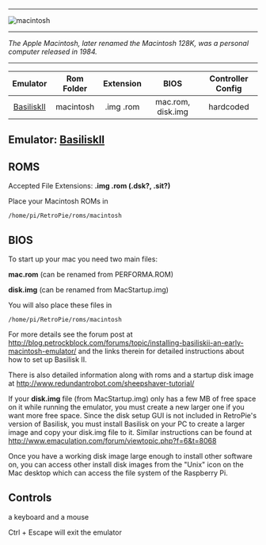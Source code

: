 ***
![macintosh](https://cloud.githubusercontent.com/assets/10035308/12192521/6b03d7d0-b59c-11e5-970e-b317595478bb.png)
***
_The Apple Macintosh, later renamed the Macintosh 128K, was a personal computer released in 1984._
***

| Emulator | Rom Folder | Extension | BIOS |  Controller Config |
| :---: | :---: | :---: | :---: | :---: |
| [BasiliskII](http://basilisk.cebix.net/) | macintosh  | .img .rom | mac.rom, disk.img | hardcoded |

## Emulator: [BasiliskII](http://basilisk.cebix.net/)

## ROMS
Accepted File Extensions: **.img .rom  (.dsk?, .sit?)**

Place your Macintosh ROMs in
```
/home/pi/RetroPie/roms/macintosh
```

## BIOS
To start up your mac you need two main files: 

**mac.rom** (can be renamed from PERFORMA.ROM)

**disk.img** (can be renamed from MacStartup.img)

You will also place these files in
```
/home/pi/RetroPie/roms/macintosh
```
For more details see the forum post at http://blog.petrockblock.com/forums/topic/installing-basiliskii-an-early-macintosh-emulator/ and the links therein for detailed instructions about how to set up Basilisk II.

There is also detailed information along with roms and a startup disk image at http://www.redundantrobot.com/sheepshaver-tutorial/

If your **disk.img** file (from MacStartup.img) only has a few MB of free space on it while running the emulator, you must create a new larger one if you want more free space. Since the disk setup GUI is not included in RetroPie's version of Basilisk, you must install Basilisk on your PC to create a larger image and copy your disk.img file to it. Similar instructions can be found at
http://www.emaculation.com/forum/viewtopic.php?f=6&t=8068

Once you have a working disk image large enough to install other software on, you can access other install disk images from the "Unix" icon on the Mac desktop which can access the file system of the Raspberry Pi.

## Controls

a keyboard and a mouse

Ctrl + Escape will exit the emulator
